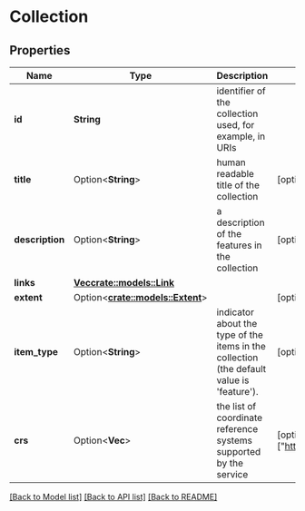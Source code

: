 # Collection

## Properties

Name | Type | Description | Notes
------------ | ------------- | ------------- | -------------
**id** | **String** | identifier of the collection used, for example, in URIs | 
**title** | Option<**String**> | human readable title of the collection | [optional]
**description** | Option<**String**> | a description of the features in the collection | [optional]
**links** | [**Vec<crate::models::Link>**](link.md) |  | 
**extent** | Option<[**crate::models::Extent**](extent.md)> |  | [optional]
**item_type** | Option<**String**> | indicator about the type of the items in the collection (the default value is 'feature'). | [optional][default to feature]
**crs** | Option<**Vec<String>**> | the list of coordinate reference systems supported by the service | [optional][default to ["http://www.opengis.net/def/crs/OGC/1.3/CRS84"]]

[[Back to Model list]](../README.md#documentation-for-models) [[Back to API list]](../README.md#documentation-for-api-endpoints) [[Back to README]](../README.md)


